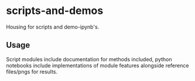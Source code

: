 # scripts-and-demos
Housing for scripts and demo-ipynb's.

## Usage
Script modules include documentation for methods included, python notebooks include implementations of module features alongside reference files/pngs for results.


